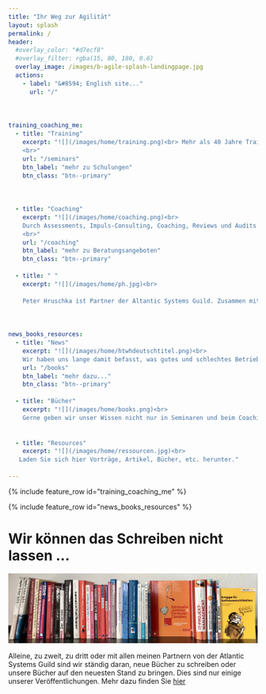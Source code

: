 ```yaml
---
title: "Ihr Weg zur Agilität"
layout: splash
permalink: /
header: 
  #overlay_color: "#d7ecf8"
  #overlay_filter: rgba(15, 80, 180, 0.6)
  overlay_image: /images/b-agile-splash-landingpage.jpg
  actions:  
    - label: "&#8594; English site..."
      url: "/"



training_coaching_me:
  - title: "Training"
    excerpt: "![](/images/home/training.png)<br> Mehr als 40 Jahre Trainingserfahrung für Software-Entwicklungsmethoden möchte ich gerne an Sie weitergeben. Als akkreditierter Partner von **IREB** und **iSAQB** bilde ich Sie nicht nur in allen Themen rund um Agilität aus, sondern auch in klassischem Requirements Engineering und Software-Architekturen.
    <br>"
    url: "/seminars"
    btn_label: "mehr zu Schulungen"
    btn_class: "btn--primary" 
  
    
      
  - title: "Coaching"
    excerpt: "![](/images/home/coaching.png)<br>
    Durch Assessments, Impuls-Consulting, Coaching, Reviews und Audits mache ich Ihr Team im Projekt fit. Oftmals ist _Training on the Job_ (Lernen anhand der eigenen Aufgabenstellung) der effektivste Weg zu besseren Entwicklungsprozessen.
    <br>"
    url: "/coaching"
    btn_label: "mehr zu Beratungsangeboten"
    btn_class: "btn--primary" 
   
  - title: " "
    excerpt: "![](/images/home/ph.jpg)<br>

    Peter Hruschka ist Partner der Altantic Systems Guild. Zusammen mit Tom DeMarco, Tim Lister, Steve McMenamin, Suzanne und James Robertson arbeitet er seit vielen Jahren daran, System- und Software-Entwicklung transparenter, effektiver, pragmatischer und dadurch erfolgreicher zu gestalten."
    
    
   
news_books_resources: 
  - title: "News"
    excerpt: "![](/images/home/htwhdeutschtitel.png)<br>
    Wir haben uns lange damit befasst, was gutes und schlechtes Betriebsklima ausmacht und wie die Firmenkultur zu bestimmten Verhaltensmustern führt. Lesen Sie mehr in in den beiden neuen Büchern bei Carl-Hanser."
    url: "/books"
    btn_label: "mehr dazu..."
    btn_class: "btn--primary"  

  - title: "Bücher"
    excerpt: "![](/images/home/books.png)<br>
    Gerne geben wir unser Wissen nicht nur in Seminaren und beim Coaching weiter, sondern auch in Buchform. Schmökern Sie hier."
   
  
  - title: "Resources"
    excerpt: "![](/images/home/ressourcen.jpg)<br>
   Laden Sie sich hier Vorträge, Artikel, Bücher, etc. herunter."
    
---
```


{% include feature_row id="training_coaching_me" %}

{% include feature_row id="news_books_resources" %}


# Wir können das Schreiben nicht lassen ... 
![](/images/home/guildbooks.jpeg)
<br>

Alleine, zu zweit, zu dritt oder mit allen meinen Partnern von der Atlantic Systems Guild sind wir ständig daran, neue Bücher zu schreiben oder unsere Bücher auf den neuesten Stand zu bringen. Dies sind nur einige unserer Veröffentlichungen. Mehr dazu finden Sie [hier](/books)


